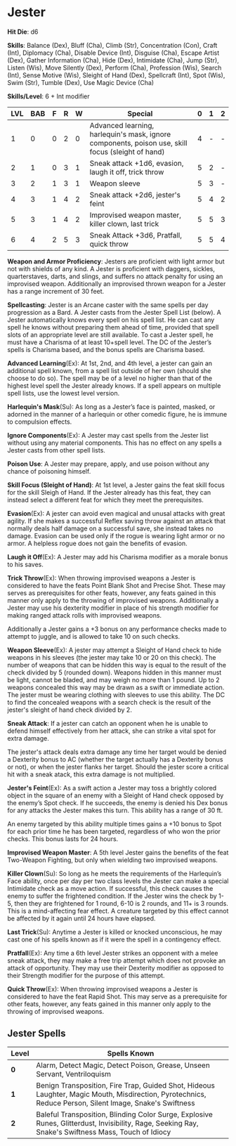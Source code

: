 # Jester

**Hit Die**: d6

**Skills**: Balance (Dex), Bluff (Cha), Climb (Str), Concentration (Con), Craft (Int), Diplomacy (Cha), Disable Device (Int), Disguise (Cha), Escape Artist (Dex), Gather Information (Cha), Hide (Dex), Intimidate (Cha), Jump (Str), Listen (Wis), Move Silently (Dex), Perform (Cha), Profession (Wis), Search (Int), Sense Motive (Wis), Sleight of Hand (Dex), Spellcraft (Int), Spot (Wis), Swim (Str), Tumble (Dex), Use Magic Device (Cha)

**Skills/Level**: 6 + Int modifier

LVL | BAB | F | R | W | Special | 0 | 1 | 2
--- | --- | - | - | - | ------- | - | - | -
1   | 0   | 0 | 2 | 0 | Advanced learning, harlequin's mask, ignore components, poison use, skill focus (sleight of hand) | 4 |  -  |  -  
2   | 1   | 0 | 3 | 1 | Sneak attack +1d6, evasion, laugh it off, trick throw | 5 | 2 |  -  
3   | 2   | 1 | 3 | 1 | Weapon sleeve | 5 | 3 | -
4   | 3   | 1 | 4 | 2 | Sneak attack +2d6, jester's feint | 5 | 4 | 2
5   | 3   | 1 | 4 | 2 | Improvised weapon master, killer clown, last trick | 5 | 5 | 3
6   | 4   | 2 | 5 | 3 | Sneak Attack +3d6, Pratfall, quick throw | 5 | 5 | 4

**Weapon and Armor Proficiency**: Jesters are proficient with light armor but not with shields of any kind. A Jester is proficient with daggers, sickles, quarterstaves, darts, and slings, and suffers no attack penalty for using an improvised weapon. Additionally an improvised thrown weapon for a Jester has a range increment of 30 feet.

**Spellcasting**: Jester is an Arcane caster with the same spells per day progression as a Bard. A Jester casts from the Jester Spell List (below). A Jester automatically knows every spell on his spell list. He can cast any spell he knows without preparing them ahead of time, provided that spell slots of an appropriate level are still available. To cast a Jester spell, he must have a Charisma of at least 10+spell level. The DC of the Jester’s spells is Charisma based, and the bonus spells are Charisma based.

**Advanced Learning**(Ex): At 1st, 2nd, and 4th level, a jester can gain an additional spell known, from a spell list outside of her own (should she choose to do so). The spell may be of a level no higher than that of the highest level spell the Jester already knows. If a spell appears on multiple spell lists, use the lowest level version.

**Harlequin's Mask**(Su): As long as a Jester’s face is painted, masked, or adorned in the manner of a harlequin or other comedic figure, he is immune to compulsion effects.

**Ignore Components**(Ex): A Jester may cast spells from the Jester list without using any material components. This has no effect on any spells a Jester casts from other spell lists.

**Poison Use**: A Jester may prepare, apply, and use poison without any chance of poisoning himself.

**Skill Focus (Sleight of Hand)**: At 1st level, a Jester gains the feat skill focus for the skill Sleigh of Hand. If the Jester already has this feat, they can instead select a different feat for which they meet the prerequisites.

**Evasion**(Ex): A jester can avoid even magical and unusal attacks with great agility. If she makes a successful Reflex saving throw against an attack that normally deals half damage on a successful save, she instead takes no damage. Evasion can be used only if the rogue is wearing light armor or no armor. A helpless rogue does not gain the benefits of evasion.

**Laugh it Off**(Ex): A Jester may add his Charisma modifier as a morale bonus to his saves.

**Trick Throw**(Ex): When throwing improvised weapons a Jester is considered to have the feats Point Blank Shot and Precise Shot. These may serves as prerequisites for other feats, however, any feats gained in this manner only apply to the throwing of improvised weapons. Additionally a Jester may use his dexterity modifier in place of his strength modifier for making ranged attack rolls with improvised weapons.

Additionally a Jester gains a +3 bonus on any performance checks made to attempt to juggle, and is allowed to take 10 on such checks.

**Weapon Sleeve**(Ex): A jester may attempt a Sleight of Hand check to hide weapons in his sleeves (the jester may take 10 or 20 on this check). The number of weapons that can be hidden this way is equal to the result of the check divided by 5 (rounded down). Weapons hidden in this manner must be light, cannot be bladed, and may weigh no more than 1 pound. Up to 2 weapons concealed this way may be drawn as a swift or immediate action. The jester must be wearing clothing with sleeves to use this ability. The DC to find the concealed weapons with a search check is the result of the jester's sleight of hand check divided by 2.

**Sneak Attack**: If a jester can catch an opponent when he is unable to defend himself effectively from her attack, she can strike a vital spot for extra damage. 

The jester's attack deals extra damage any time her target would be denied a Dexterity bonus to AC (whether the target actually has a Dexterity bonus or not), or when the jester flanks her target. Should the jester score a critical hit with a sneak atack, this extra damage is not multiplied. 

**Jester's Feint**(Ex): As a swift action a Jester may toss a brightly colored object in the square of an enemy with a Sleight of Hand check opposed by the enemy’s Spot check. If he succeeds, the enemy is denied his Dex bonus for any attacks the Jester makes this turn. This ability has a range of 30 ft.

An enemy targeted by this ability multiple times gains a +10 bonus to Spot for each prior time he has been targeted, regardless of who won the prior checks. This bonus lasts for 24 hours.

**Improvised Weapon Master**: A 5th level Jester gains the benefits of the feat Two-Weapon Fighting, but only when wielding two improvised weapons.

**Killer Clown**(Su): So long as he meets the requirements of the Harlequin’s Face ability, once per day per two class levels the Jester can make a special Intimidate check as a move action. If successful, this check causes the enemy to suffer the frightened condition. If the Jester wins the check by 1-5, then they are frightened for 1 round, 6-10 is 2 rounds, and 11+ is 3 rounds. This is a mind-affecting fear effect. A creature targeted by this effect cannot be affected by it again until 24 hours have elapsed.

**Last Trick**(Su): Anytime a Jester is killed or knocked unconscious, he may cast one of his spells known as if it were the spell in a contingency effect.

**Pratfall**(Ex): Any time a 6th level Jester strikes an opponent with a melee sneak attack, they may make a free trip attempt which does not provoke an attack of opportunity. They may use their Dexterity modifier as opposed to their Strength modifier for the purpose of this attempt.

**Quick Throw**(Ex): When throwing improvised weapons a Jester is considered to have the feat Rapid Shot. This may serve as a prerequisite for other feats, however, any feats gained in this manner only apply to the throwing of improvised weapons.

## Jester Spells

Level | Spells Known
----- | ------------
**0** | Alarm, Detect Magic, Detect Poison, Grease, Unseen Servant, Ventriloquism
**1** | Benign Transposition, Fire Trap, Guided Shot, Hideous Laughter, Magic Mouth, Misdirection, Pyrotechnics, Reduce Person, Silent Image, Snake's Swiftness
**2** | Baleful Transposition, Blinding Color Surge, Explosive Runes, Glitterdust, Invisibility, Rage, Seeking Ray, Snake's Swiftness Mass, Touch of Idiocy